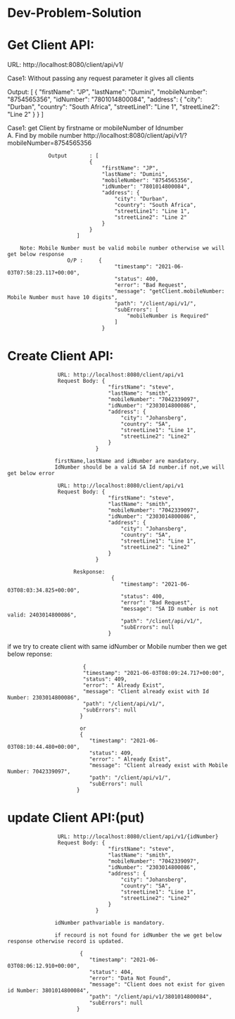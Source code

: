 # Dev-Problem-Solution

Get Client API:
==============
URL:  http://localhost:8080/client/api/v1/

Case1: Without passing any request parameter it gives all clients

Output:
[
    {
        "firstName": "JP",
        "lastName": "Dumini",
        "mobileNumber": "8754565356",
        "idNumber": "7801014800084",
        "address": {
            "city": "Durban",
            "country": "South Africa",
            "streetLine1": "Line 1",
            "streetLine2": "Line 2"
        }
    }
]

Case1: get Client by firstname or mobileNumber of Idnumber  
        A. Find by mobile number
             http://localhost:8080/client/api/v1/?mobileNumber=8754565356
             
                 Output       : [
                              {
                                  "firstName": "JP",
                                  "lastName": "Dumini",
                                  "mobileNumber": "8754565356",
                                  "idNumber": "7801014800084",
                                  "address": {
                                      "city": "Durban",
                                      "country": "South Africa",
                                      "streetLine1": "Line 1",
                                      "streetLine2": "Line 2"
                                  }
                              }
                          ]
             
        Note: Mobile Number must be valid mobile number otherwise we will get below response
                       O/P :     {
                                      "timestamp": "2021-06-03T07:58:23.117+00:00",
                                      "status": 400,
                                      "error": "Bad Request",
                                      "message": "getClient.mobileNumber: Mobile Number must have 10 digits",
                                      "path": "/client/api/v1/",
                                      "subErrors": [
                                          "mobileNumber is Required"
                                      ]
                                  }
                                  
Create Client API:
=================                              
                    URL: http://localhost:8080/client/api/v1
                    Request Body: {
                                    "firstName": "steve",
                                    "lastName": "smith",
                                    "mobileNumber": "7042339097",
                                    "idNumber": "2303014800086",
                                    "address": {
                                        "city": "Johansberg",
                                        "country": "SA",
                                        "streetLine1": "Line 1",
                                        "streetLine2": "Line2"
                                    }
                                }
                                  
                   firstName,lastName and idNumber are mandatory.
                   IdNumber should be a valid SA Id number.if not,we will get below error
                   
                    URL: http://localhost:8080/client/api/v1
                    Request Body: {
                                    "firstName": "steve",
                                    "lastName": "smith",
                                    "mobileNumber": "7042339097",
                                    "idNumber": "2303014800086",
                                    "address": {
                                        "city": "Johansberg",
                                        "country": "SA",
                                        "streetLine1": "Line 1",
                                        "streetLine2": "Line2"
                                    }
                                }
                                
                         Reskponse:       
                                     {
                                        "timestamp": "2021-06-03T08:03:34.825+00:00",
                                        "status": 400,
                                        "error": "Bad Request",
                                        "message": "SA ID number is not valid: 2403014800086",
                                        "path": "/client/api/v1/",
                                        "subErrors": null
                                    }
if we try to create client with same idNumber or Mobile number then we get below reponse:
                           
                            {
                            "timestamp": "2021-06-03T08:09:24.717+00:00",
                            "status": 409,
                            "error": " Already Exist",
                            "message": "Client already exist with Id Number: 2303014800086",
                            "path": "/client/api/v1/",
                            "subErrors": null
                           }
                           
                           or 
                           {
                              "timestamp": "2021-06-03T08:10:44.480+00:00",
                              "status": 409,
                              "error": " Already Exist",
                              "message": "Client already exist with Mobile Number: 7042339097",
                              "path": "/client/api/v1/",
                              "subErrors": null
                          }
                                  
update Client API:(put)
======================                             
                    URL: http://localhost:8080/client/api/v1/{idNumber}
                    Request Body: {
                                    "firstName": "steve",
                                    "lastName": "smith",
                                    "mobileNumber": "7042339097",
                                    "idNumber": "2303014800086",
                                    "address": {
                                        "city": "Johansberg",
                                        "country": "SA",
                                        "streetLine1": "Line 1",
                                        "streetLine2": "Line2"
                                    }
                                }
                                  
                   idNumber pathvariable is mandatory.
                   
                   if recourd is not found for idNumber the we get below response otherwise record is updated.

                           {
                              "timestamp": "2021-06-03T08:06:12.910+00:00",
                              "status": 404,
                              "error": "Data Not Found",
                              "message": "Client does not exist for given id Number: 3801014800084",
                              "path": "/client/api/v1/3801014800084",
                              "subErrors": null
                          }

                                  
                                  
